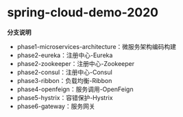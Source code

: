 # spring-cloud-demo-2020

**分支说明**

-   phase1-microservices-architecture：微服务架构编码构建
-   phase2-eureka：注册中心-Eureka
-   phase2-zookeeper：注册中心-Zookeeper
-   phase2-consul：注册中心-Consul
-   phase3-ribbon：负载均衡-Ribbon
-   phase4-openfeign：服务调用-OpenFeign
-   phase5-hystrix：容错保护-Hystrix
-   phase6-gateway：服务网关
